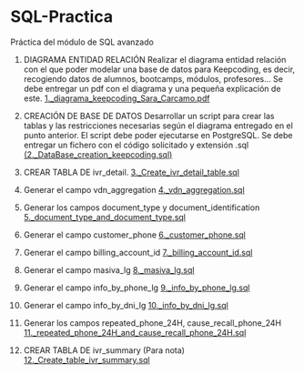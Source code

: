 # SQL-Practica
Práctica del módulo de SQL avanzado

1. DIAGRAMA ENTIDAD RELACIÓN
Realizar el diagrama entidad relación con el que poder modelar una base de
datos para Keepcoding, es decir, recogiendo datos de alumnos, bootcamps,
módulos, profesores...
Se debe entregar un pdf con el diagrama y una pequeña explicación de este.
[1._diagrama_keepcoding_Sara_Carcamo.pdf](https://github.com/SCaRreC/SQL-Practica/blob/main/1._diagrama_keepcoding_Sara_Carcamo.pdf)

2. CREACIÓN DE BASE DE DATOS
Desarrollar un script para crear las tablas y las restricciones necesarias según el
diagrama entregado en el punto anterior.
El script debe poder ejecutarse en PostgreSQL.
Se debe entregar un fichero con el código solicitado y extensión .sql
[(2._DataBase_creation_keepcoding.sql)](https://github.com/SCaRreC/SQL-Practica/blob/main/2._DataBase_creation_keepcoding.sql)

3. CREAR TABLA DE ivr_detail.
[3._Create_ivr_detail_table.sql](https://github.com/SCaRreC/SQL-Practica/blob/main/3._Create_ivr_detail_table.sql)

4. Generar el campo vdn_aggregation
[4._vdn_aggregation.sql](https://github.com/SCaRreC/SQL-Practica/blob/main/4._vdn_aggregation.sql)

5. Generar los campos document_type y document_identification
[5._document_type_and_document_type.sql](https://github.com/SCaRreC/SQL-Practica/blob/main/5._document_type_and_document_type.sql)

6. Generar el campo customer_phone
[6._customer_phone.sql](https://github.com/SCaRreC/SQL-Practica/blob/main/6._customer_phone.sql)

7. Generar el campo billing_account_id
[7._billing_account_id.sql](https://github.com/SCaRreC/SQL-Practica/blob/main/7._billing_account_id.sql)

8. Generar el campo masiva_lg
[8._masiva_lg.sql](https://github.com/SCaRreC/SQL-Practica/blob/main/8._masiva_lg.sql)

9. Generar el campo info_by_phone_lg
[9._info_by_phone_lg.sql](https://github.com/SCaRreC/SQL-Practica/blob/main/9._info_by_phone_lg.sql)

10. Generar el campo info_by_dni_lg
[10._info_by_dni_lg.sql](https://github.com/SCaRreC/SQL-Practica/blob/main/10._info_by_dni_lg.sql)

11. Generar los campos repeated_phone_24H, cause_recall_phone_24H
[11._repeated_phone_24H_and_cause_recall_phone_24H.sql](https://github.com/SCaRreC/SQL-Practica/blob/main/11._repeated_phone_24H_and_cause_recall_phone_24H.sql)

12. CREAR TABLA DE ivr_summary (Para nota)
[12._Create_table_ivr_summary.sql](https://github.com/SCaRreC/SQL-Practica/blob/main/12._Create_table_ivr_summary.sql)
